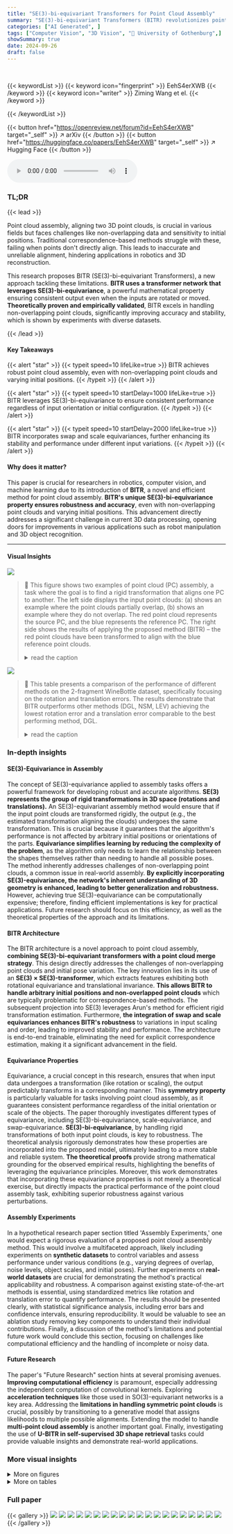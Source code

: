 ```yaml
---
title: "SE(3)-bi-equivariant Transformers for Point Cloud Assembly"
summary: "SE(3)-bi-equivariant Transformers (BITR) revolutionizes point cloud assembly by guaranteeing robust alignment even with non-overlapping clouds, thanks to its unique equivariance properties."
categories: ["AI Generated", ]
tags: ["Computer Vision", "3D Vision", "🏢 University of Gothenburg",]
showSummary: true
date: 2024-09-26
draft: false
---
```


<br>

{{< keywordList >}}
{{< keyword icon="fingerprint" >}} EehS4erXWB {{< /keyword >}}
{{< keyword icon="writer" >}} Ziming Wang et el. {{< /keyword >}}
 
{{< /keywordList >}}

{{< button href="https://openreview.net/forum?id=EehS4erXWB" target="_self" >}}
↗ arXiv
{{< /button >}}
{{< button href="https://huggingface.co/papers/EehS4erXWB" target="_self" >}}
↗ Hugging Face
{{< /button >}}



<audio controls>
    <source src="https://ai-paper-reviewer.com/EehS4erXWB/podcast.wav" type="audio/wav">
    Your browser does not support the audio element.
</audio>


### TL;DR


{{< lead >}}

Point cloud assembly, aligning two 3D point clouds, is crucial in various fields but faces challenges like non-overlapping data and sensitivity to initial positions.  Traditional correspondence-based methods struggle with these, failing when points don't directly align. This leads to inaccurate and unreliable alignment, hindering applications in robotics and 3D reconstruction. 

This research proposes BITR (SE(3)-bi-equivariant Transformers), a new approach tackling these limitations.  **BITR uses a transformer network that leverages SE(3)-bi-equivariance**, a powerful mathematical property ensuring consistent output even when the inputs are rotated or moved.  **Theoretically proven and empirically validated**, BITR excels in handling non-overlapping point clouds, significantly improving accuracy and stability, which is shown by experiments with diverse datasets.

{{< /lead >}}


#### Key Takeaways

{{< alert "star" >}}
{{< typeit speed=10 lifeLike=true >}} BITR achieves robust point cloud assembly, even with non-overlapping point clouds and varying initial positions. {{< /typeit >}}
{{< /alert >}}

{{< alert "star" >}}
{{< typeit speed=10 startDelay=1000 lifeLike=true >}} BITR leverages SE(3)-bi-equivariance to ensure consistent performance regardless of input orientation or initial configuration. {{< /typeit >}}
{{< /alert >}}

{{< alert "star" >}}
{{< typeit speed=10 startDelay=2000 lifeLike=true >}} BITR incorporates swap and scale equivariances, further enhancing its stability and performance under different input variations. {{< /typeit >}}
{{< /alert >}}

#### Why does it matter?
This paper is crucial for researchers in robotics, computer vision, and machine learning due to its introduction of **BITR**, a novel and efficient method for point cloud assembly.  **BITR's unique SE(3)-bi-equivariance property ensures robustness and accuracy**, even with non-overlapping point clouds and varying initial positions.  This advancement directly addresses a significant challenge in current 3D data processing, opening doors for improvements in various applications such as robot manipulation and 3D object recognition.

------
#### Visual Insights



![](https://ai-paper-reviewer.com/EehS4erXWB/figures_0_1.jpg)

> 🔼 This figure shows two examples of point cloud (PC) assembly, a task where the goal is to find a rigid transformation that aligns one PC to another.  The left side displays the input point clouds: (a) shows an example where the point clouds partially overlap, (b) shows an example where they do not overlap. The red point cloud represents the source PC, and the blue represents the reference PC.  The right side shows the results of applying the proposed method (BITR) – the red point clouds have been transformed to align with the blue reference point clouds.
> <details>
> <summary>read the caption</summary>
> Figure 1: Two examples of PC assembly. Given a pair of PCs, the proposed method BITR transforms the source PC (red) to align the reference PC (blue). The input PCs may be overlapped (a) or non-overlapped (b).
> </details>





![](https://ai-paper-reviewer.com/EehS4erXWB/tables_8_1.jpg)

> 🔼 This table presents a comparison of the performance of different methods on the 2-fragment WineBottle dataset, specifically focusing on the rotation and translation errors.  The results demonstrate that BITR outperforms other methods (DGL, NSM, LEV) achieving the lowest rotation error and a translation error comparable to the best performing method, DGL.
> <details>
> <summary>read the caption</summary>
> Table 1: Reassembly results on 2-fragment WineBottle. We report the mean and std of the error of BITR.
> </details>





### In-depth insights


#### SE(3)-Equivariance in Assembly
The concept of SE(3)-equivariance applied to assembly tasks offers a powerful framework for developing robust and accurate algorithms.  **SE(3) represents the group of rigid transformations in 3D space (rotations and translations).**  An SE(3)-equivariant assembly method would ensure that if the input point clouds are transformed rigidly, the output (e.g., the estimated transformation aligning the clouds) undergoes the same transformation. This is crucial because it guarantees that the algorithm's performance is not affected by arbitrary initial positions or orientations of the parts.  **Equivariance simplifies learning by reducing the complexity of the problem**, as the algorithm only needs to learn the relationship between the shapes themselves rather than needing to handle all possible poses.  The method inherently addresses challenges of non-overlapping point clouds, a common issue in real-world assembly.  **By explicitly incorporating SE(3)-equivariance, the network's inherent understanding of 3D geometry is enhanced, leading to better generalization and robustness.**  However,  achieving true SE(3)-equivariance can be computationally expensive; therefore, finding efficient implementations is key for practical applications.  Future research should focus on this efficiency, as well as the theoretical properties of the approach and its limitations.

#### BITR Architecture
The BITR architecture is a novel approach to point cloud assembly, **combining SE(3)-bi-equivariant transformers with a point cloud merge strategy**.  This design directly addresses the challenges of non-overlapping point clouds and initial pose variation. The key innovation lies in its use of an **SE(3) × SE(3)-transformer**, which extracts features exhibiting both rotational equivariance and translational invariance. **This allows BITR to handle arbitrary initial positions and non-overlapped point clouds** which are typically problematic for correspondence-based methods. The subsequent projection into SE(3) leverages Arun's method for efficient rigid transformation estimation. Furthermore, **the integration of swap and scale equivariances enhances BITR's robustness** to variations in input scaling and order, leading to improved stability and performance. The architecture is end-to-end trainable, eliminating the need for explicit correspondence estimation, making it a significant advancement in the field.

#### Equivariance Properties
Equivariance, a crucial concept in this research, ensures that when input data undergoes a transformation (like rotation or scaling), the output predictably transforms in a corresponding manner.  This **symmetry property** is particularly valuable for tasks involving point cloud assembly, as it guarantees consistent performance regardless of the initial orientation or scale of the objects. The paper thoroughly investigates different types of equivariance, including SE(3)-bi-equivariance, scale-equivariance, and swap-equivariance.  **SE(3)-bi-equivariance**, by handling rigid transformations of both input point clouds, is key to robustness. The theoretical analysis rigorously demonstrates how these properties are incorporated into the proposed model, ultimately leading to a more stable and reliable system.  **The theoretical proofs** provide strong mathematical grounding for the observed empirical results, highlighting the benefits of leveraging the equivariance principles.  Moreover, this work demonstrates that incorporating these equivariance properties is not merely a theoretical exercise, but directly impacts the practical performance of the point cloud assembly task, exhibiting superior robustness against various perturbations.

#### Assembly Experiments
In a hypothetical research paper section titled 'Assembly Experiments,' one would expect a rigorous evaluation of a proposed point cloud assembly method.  This would involve a multifaceted approach, likely including experiments on **synthetic datasets** to control variables and assess performance under various conditions (e.g., varying degrees of overlap, noise levels, object scales, and initial poses).  Further experiments on **real-world datasets** are crucial for demonstrating the method's practical applicability and robustness.  A comparison against existing state-of-the-art methods is essential, using standardized metrics like rotation and translation error to quantify performance.  The results should be presented clearly, with statistical significance analysis, including error bars and confidence intervals, ensuring reproducibility.  It would be valuable to see an ablation study removing key components to understand their individual contributions.  Finally, a discussion of the method's limitations and potential future work would conclude this section, focusing on challenges like computational efficiency and the handling of incomplete or noisy data.

#### Future Research
The paper's "Future Research" section hints at several promising avenues.  **Improving computational efficiency** is paramount, especially addressing the independent computation of convolutional kernels.  Exploring **acceleration techniques** like those used in SO(3)-equivariant networks is a key area.  Addressing the **limitations in handling symmetric point clouds** is crucial, possibly by transitioning to a generative model that assigns likelihoods to multiple possible alignments.  Extending the model to handle **multi-point cloud assembly** is another important goal. Finally,  investigating the use of **U-BITR in self-supervised 3D shape retrieval** tasks could provide valuable insights and demonstrate real-world applications.


### More visual insights

<details>
<summary>More on figures
</summary>


![](https://ai-paper-reviewer.com/EehS4erXWB/figures_0_2.jpg)

> 🔼 This figure shows two examples of point cloud (PC) assembly, a task where the goal is to find the rigid transformation that aligns one PC (the source) to another (the reference).  The figure illustrates two scenarios: (a) where the source and reference PCs overlap, and (b) where they do not. In both cases, the proposed method, BITR, transforms the red (source) PC to match the blue (reference) PC.
> <details>
> <summary>read the caption</summary>
> Figure 1: Two examples of PC assembly. Given a pair of PCs, the proposed method BITR transforms the source PC (red) to align the reference PC (blue). The input PCs may be overlapped (a) or non-overlapped (b).
> </details>



![](https://ai-paper-reviewer.com/EehS4erXWB/figures_1_1.jpg)

> 🔼 This figure shows the architecture of the proposed method, SE(3)-bi-equivariant transformer (BITR).  It illustrates the two main steps: 1) Point cloud merge, where the input point clouds X and Y are merged into a 6D point cloud Z by extracting and concatenating keypoints.  2) Feature extraction, where the 6D point cloud Z is passed through a SE(3) x SE(3)-transformer to extract equivariant features (r̂, tx, ty). Finally, these features are projected into the SE(3) group to obtain the final output, which is the rigid transformation.
> <details>
> <summary>read the caption</summary>
> Figure 2: An overview of BITR. The input 3-D PCs X and Y are first merged into a 6-D PC Z by concatenating the extracted key points X and Y. Then, Z is fed into a SE(3) × SE(3)-transformer to obtain equivariant features î, tx and ty. These features are finally projected to SE(3) as the output.
> </details>



![](https://ai-paper-reviewer.com/EehS4erXWB/figures_7_1.jpg)

> 🔼 This figure shows four point cloud assembly results from the BITR model. The first image shows the original input point clouds (source and reference).  The subsequent three images show results from the same input point clouds but with different transformations:  swapped (source and reference PCs are exchanged), rigidly perturbed (source and reference are rotated and translated), and scaled (source and reference PCs are scaled). The consistency of the results across these transformations demonstrates the model's robustness to changes in input orientation, position, and scale.
> <details>
> <summary>read the caption</summary>
> Figure 3: The results of BITR on a test example (a), and the swapped (b), scaled (d) and rigidly perturbed (c) inputs. The red, yellow and blue colors represent the source, transformed source and reference PCs respectively.
> </details>



![](https://ai-paper-reviewer.com/EehS4erXWB/figures_8_1.jpg)

> 🔼 This figure shows the performance comparison of different methods for the airplane dataset.  The x-axis represents the PC size ratio (the percentage of the raw PC kept by cropping). The y-axis on the left shows the rotation error (∆r), and the y-axis on the right shows the translation error (∆t).  The methods compared include GEO, ROI, NSM, LEV, BITR, and BITR+ICP. The asterisk (*) indicates that the methods require the true canonical poses of the input PCs.  The results indicate that BITR outperforms other methods when the PC size ratio is small (less overlap), and its performance is close to the best methods when the PC size ratio is large (more overlap), especially with ICP refinement.
> <details>
> <summary>read the caption</summary>
> Figure 4: Assembly results on the airplane dataset. * denotes methods which require the true canonical poses of the input PCs.
> </details>



![](https://ai-paper-reviewer.com/EehS4erXWB/figures_8_2.jpg)

> 🔼 This figure shows an example of the BITR method assembling two point clouds representing a motorbike and a car.  The goal is to find the rigid transformation that aligns the source point cloud (the car) to the reference point cloud (the motorbike).  This illustrates the capability of BITR to handle non-overlapped point clouds, a significant challenge in point cloud assembly.
> <details>
> <summary>read the caption</summary>
> Figure 5: A result of BITR on assembling a motorbike and a car.
> </details>



![](https://ai-paper-reviewer.com/EehS4erXWB/figures_9_1.jpg)

> 🔼 This figure shows two examples of the results from applying the BITR model to the bowl-placing task.  The left panels show the initial configurations of the bowl (red) and plate (green). The right panels show the results of applying the BITR algorithm. The first example demonstrates a successful placement where the bowl is correctly positioned on the plate. The second example shows a failure case where the bowl is incorrectly positioned, resulting in a collision. The gray points in the figures represent the environment.
> <details>
> <summary>read the caption</summary>
> Figure 6: The results of BITR on bowl-placing. We present the input PCs (left panel) and the assembled results (right panel). BITR can generally place the bowl (red) on the plate (green) (a), but it sometimes produces unrealistic results where collision exists (b).
> </details>



![](https://ai-paper-reviewer.com/EehS4erXWB/figures_26_1.jpg)

> 🔼 This figure shows the results of applying BITR to a test example and its variations. The first image (a) displays the original result, while (b), (c), and (d) show results for swapped, rigidly perturbed, and scaled inputs respectively.  The consistency of the results across these different scenarios visually demonstrates the method's robustness to variations in input data and its SE(3)-bi-equivariance, swap-equivariance and scale-equivariance.
> <details>
> <summary>read the caption</summary>
> Figure 3: The results of BITR on a test example (a), and the swapped (b), scaled (d) and rigidly perturbed (c) inputs. The red, yellow and blue colors represent the source, transformed source and reference PCs respectively.
> </details>



![](https://ai-paper-reviewer.com/EehS4erXWB/figures_27_1.jpg)

> 🔼 This figure shows the training curves of the proposed BITR model on the airplane dataset. The curves display the loss function, rotation error (Δr), and translation error (Δt) over 10000 training epochs.  The metrics are calculated using the validation set to monitor the model's performance and prevent overfitting.  The curves show a general downward trend, indicating that the model is learning and improving its accuracy throughout the training process. The slight fluctuations in the curves may represent the model's progress in learning complex features or might be due to the stochastic nature of the training process.
> <details>
> <summary>read the caption</summary>
> Figure 8: The training process of BITR on the airplane dataset with s = 0.4. All metrics are measured on the validation set.
> </details>



![](https://ai-paper-reviewer.com/EehS4erXWB/figures_27_2.jpg)

> 🔼 This figure shows four examples of point cloud registration using the proposed BITR method. Each subfigure shows the input point clouds (in light colors) and the 32 key points (in dark colors). The goal is to align the red point cloud (source) to the blue point cloud (reference). Different values of the size ratio s (0.7, 0.5, 0.4, and 0.3) are used in different subfigures.  These different size ratios demonstrate that the method can handle various degrees of overlap between the point clouds.
> <details>
> <summary>read the caption</summary>
> Figure 9: The PC registration results of BITR on the airplane dataset. The input PCs are represented using light colors, and the learned key points are represented using dark and large points.
> </details>



![](https://ai-paper-reviewer.com/EehS4erXWB/figures_27_3.jpg)

> 🔼 This figure shows the performance comparison of different methods for the airplane dataset in terms of PC size ratio. The x-axis represents the PC size ratio (s), which varies from 0.3 to 0.7.  The y-axis represents the rotation error (∆r).  The figure shows that BITR outperforms all baseline methods when s is small (s ≤ 0.5). When s is large (s > 0.5), BITR performs worse than GEO, but still outperforms other baselines. However, since BITR results are sufficiently close to optimum (∆r ≤ 20), ICP refinement can lead to improved results that are close to GEO. The methods marked with '*' require the true canonical poses of the input PCs.
> <details>
> <summary>read the caption</summary>
> Figure 4: Assembly results on the airplane dataset. * denotes methods which require the true canonical poses of the input PCs.
> </details>



![](https://ai-paper-reviewer.com/EehS4erXWB/figures_28_1.jpg)

> 🔼 This figure compares the results of reassembling wine bottle fragments using four different methods: DGL, NSM, LEV, and the proposed BITR method.  Each method is shown assembling the same fragments, allowing a visual comparison of their performance. The results highlight BITR's superior performance in this task.
> <details>
> <summary>read the caption</summary>
> Figure 11: Results of reassembling wine bottle fragments. We compare the proposed BITR with DGL [44], NSM [7] and LEV [38]. Zoom in to see the details.
> </details>



![](https://ai-paper-reviewer.com/EehS4erXWB/figures_29_1.jpg)

> 🔼 This figure shows two examples of point cloud (PC) assembly using the proposed method, BITR. In (a), two overlapped PCs representing the same object are shown before and after alignment. In (b), two non-overlapped PCs are shown, also before and after alignment with BITR. The red PC represents the source PC that is transformed using BITR to align it with the blue reference PC.
> <details>
> <summary>read the caption</summary>
> Figure 1: Two examples of PC assembly. Given a pair of PCs, the proposed method BITR transforms the source PC (red) to align the reference PC (blue). The input PCs may be overlapped (a) or non-overlapped (b).
> </details>



![](https://ai-paper-reviewer.com/EehS4erXWB/figures_29_2.jpg)

> 🔼 This figure shows the results of the proposed method, BITR, on a test example and three variations of the input.  (a) shows the original test example, (b) shows the result when the source and target point clouds are swapped, (c) shows the result when the inputs are randomly rotated and translated, and (d) shows the result when the inputs are scaled. The consistent results demonstrate the method's robustness to different input configurations and its equivariance properties.
> <details>
> <summary>read the caption</summary>
> Figure 3: The results of BITR on a test example (a), and the swapped (b), scaled (d) and rigidly perturbed (c) inputs. The red, yellow and blue colors represent the source, transformed source and reference PCs respectively.
> </details>



</details>




<details>
<summary>More on tables
</summary>


![](https://ai-paper-reviewer.com/EehS4erXWB/tables_9_1.jpg)
> 🔼 This table presents the quantitative results of different methods on the 7Scenes dataset.  It shows the mean and standard deviation of the rotation error (Δr) and translation error (Δt) for various methods, including ICP, OMN, GEO, ROI, and the proposed BITR method, with and without refinement using ICP and OT.
> <details>
> <summary>read the caption</summary>
> Table 2: Results on 7Scenes. We report mean and std of Δr and Δt.
> </details>

![](https://ai-paper-reviewer.com/EehS4erXWB/tables_25_1.jpg)
> 🔼 This table presents the quantitative results to verify the SE(3)-bi-equivariance, swap-equivariance and scale-equivariance of BITR.  The values represent the Frobenius norm of the difference between the expected transformation and the BITR's output for various perturbations.  Very small values close to numerical precision indicate strong support for the claimed equivariances.
> <details>
> <summary>read the caption</summary>
> Table 3: Verification of the equivariance of BITR.
> </details>

![](https://ai-paper-reviewer.com/EehS4erXWB/tables_25_2.jpg)
> 🔼 This ablation study demonstrates the impact of removing swap or scale equivariance from the BITR model.  The results show the mean and standard deviation of the rotation error (Ar) for the original, rigidly perturbed, swapped, and scaled test cases.  Removing swap equivariance significantly affects the results when the input point clouds are swapped, and removing scale equivariance substantially impacts the results when the input point clouds are scaled.
> <details>
> <summary>read the caption</summary>
> Table 4: Ablation study of scale and swap equivariances. We report mean and std of Ar
> </details>

![](https://ai-paper-reviewer.com/EehS4erXWB/tables_26_1.jpg)
> 🔼 This table presents the results of the untrained BITR (U-BITR) method for the complete matching problem under different conditions.  The conditions tested include an ideal scenario where X and Y are identical, scenarios with resampling, added Gaussian noise, and a reduction in the size of X and Y via cropping. The results are evaluated using the rotation error (Δr) and translation error (Δt), showing the method's performance in various noisy and incomplete data settings.
> <details>
> <summary>read the caption</summary>
> Table 5: Results of complete matching using U-BITR.
> </details>

![](https://ai-paper-reviewer.com/EehS4erXWB/tables_29_1.jpg)
> 🔼 This table presents the results of the experiment conducted on the outdoor scenes of ASL dataset. The mean and standard deviation of rotation error (Ar) and translation error (At) are reported for different methods: ICP, OMN, GEO, ROI, BITR, and BITR+ICP. The results show the performance of BITR in comparison to other methods for the task of aligning adjacent frames in outdoor scenes.
> <details>
> <summary>read the caption</summary>
> Table 6: Results on the outdoor scenes of ASL. We report mean and std of Ar and At.
> </details>

</details>




### Full paper

{{< gallery >}}
<img src="https://ai-paper-reviewer.com/EehS4erXWB/1.png" class="grid-w50 md:grid-w33 xl:grid-w25" />
<img src="https://ai-paper-reviewer.com/EehS4erXWB/2.png" class="grid-w50 md:grid-w33 xl:grid-w25" />
<img src="https://ai-paper-reviewer.com/EehS4erXWB/3.png" class="grid-w50 md:grid-w33 xl:grid-w25" />
<img src="https://ai-paper-reviewer.com/EehS4erXWB/4.png" class="grid-w50 md:grid-w33 xl:grid-w25" />
<img src="https://ai-paper-reviewer.com/EehS4erXWB/5.png" class="grid-w50 md:grid-w33 xl:grid-w25" />
<img src="https://ai-paper-reviewer.com/EehS4erXWB/6.png" class="grid-w50 md:grid-w33 xl:grid-w25" />
<img src="https://ai-paper-reviewer.com/EehS4erXWB/7.png" class="grid-w50 md:grid-w33 xl:grid-w25" />
<img src="https://ai-paper-reviewer.com/EehS4erXWB/8.png" class="grid-w50 md:grid-w33 xl:grid-w25" />
<img src="https://ai-paper-reviewer.com/EehS4erXWB/9.png" class="grid-w50 md:grid-w33 xl:grid-w25" />
<img src="https://ai-paper-reviewer.com/EehS4erXWB/10.png" class="grid-w50 md:grid-w33 xl:grid-w25" />
<img src="https://ai-paper-reviewer.com/EehS4erXWB/11.png" class="grid-w50 md:grid-w33 xl:grid-w25" />
<img src="https://ai-paper-reviewer.com/EehS4erXWB/12.png" class="grid-w50 md:grid-w33 xl:grid-w25" />
<img src="https://ai-paper-reviewer.com/EehS4erXWB/13.png" class="grid-w50 md:grid-w33 xl:grid-w25" />
<img src="https://ai-paper-reviewer.com/EehS4erXWB/14.png" class="grid-w50 md:grid-w33 xl:grid-w25" />
<img src="https://ai-paper-reviewer.com/EehS4erXWB/15.png" class="grid-w50 md:grid-w33 xl:grid-w25" />
<img src="https://ai-paper-reviewer.com/EehS4erXWB/16.png" class="grid-w50 md:grid-w33 xl:grid-w25" />
<img src="https://ai-paper-reviewer.com/EehS4erXWB/17.png" class="grid-w50 md:grid-w33 xl:grid-w25" />
<img src="https://ai-paper-reviewer.com/EehS4erXWB/18.png" class="grid-w50 md:grid-w33 xl:grid-w25" />
<img src="https://ai-paper-reviewer.com/EehS4erXWB/19.png" class="grid-w50 md:grid-w33 xl:grid-w25" />
<img src="https://ai-paper-reviewer.com/EehS4erXWB/20.png" class="grid-w50 md:grid-w33 xl:grid-w25" />
{{< /gallery >}}